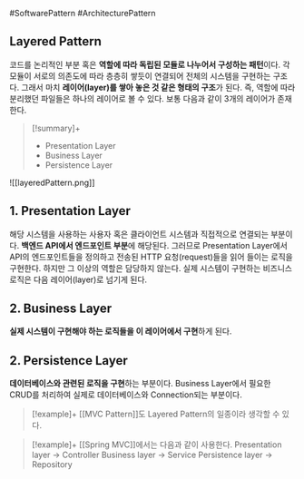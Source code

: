 #SoftwarePattern #ArchitecturePattern

## Layered Pattern
코드를 논리적인 부분 혹은 **역할에 따라 독립된 모듈로 나누어서 구성하는 패턴**이다. 각 모듈이 서로의 의존도에 따라 층층히 쌓듯이 연결되어 전체의 시스템을 구현하는 구조다. 그래서 마치 **레이어(layer)를 쌓아 놓은 것 같은 형태의 구조**가 된다. 즉, 역할에 따라 분리했던 파일들은 하나의 레이어로 볼 수 있다. 보통 다음과 같이 3개의 레이어가 존재한다.

> [!summary]+ 
> + Presentation Layer
> + Business Layer
> + Persistence Layer


![[layeredPattern.png]]

## 1. Presentation Layer
해당 시스템을 사용하는 사용자 혹은 클라이언트 시스템과 직접적으로 연결되는 부분이다. **백엔드 API에서 엔드포인트 부분**에 해당된다. 그러므로 Presentation Layer에서 API의 엔드포인트들을 정의하고 전송된 HTTP 요청(request)들을 읽어 들이는 로직을 구현한다. 하지만 그 이상의 역할은 담당하지 않는다. 실제 시스템이 구현하는 비즈니스 로직은 다음 레이어(layer)로 넘기게 된다.

## 2. Business Layer
**실제 시스템이 구현해야 하는 로직들을 이 레이어에서 구현**하게 된다. 

## 2. Persistence Layer
**데이터베이스와 관련된 로직을 구현**하는 부분이다. Business Layer에서 필요한 CRUD를 처리하여 실제로 데이터베이스와 Connection되는 부분이다.

> [!example]+ 
> [[MVC Pattern]]도 Layered Pattern의 일종이라 생각할 수 있다.

> [!example]+ 
> [[Spring MVC]]에서는 다음과 같이 사용한다.
> Presentation layer → Controller
> Business layer → Service
> Persistence layer → Repository